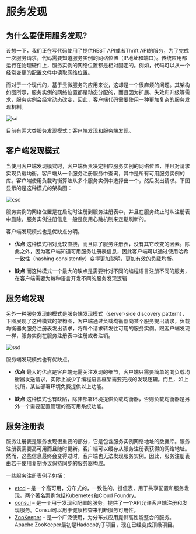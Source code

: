 # 服务发现

## 为什么要使用服务发现?

设想一下，我们正在写代码使用了提供REST API或者Thrift API的服务，为了完成一次服务请求，代码需要知道服务实例的网络位置（IP地址和端口）。传统应用都运行在物理硬件上，服务实例的网络位置都是相对固定的。例如，代码可以从一个经常变更的配置文件中读取网络位置。

而对于一个现代的，基于云微服务的应用来说，这却是一个很麻烦的问题。其架构如图所示，服务实例的网络位置都是动态分配的，而且因为扩展、失效和升级等需求，服务实例会经常动态改变，因此，客户端代码需要使用一种更加复杂的服务发现机制。

![sd](http://dockerone.com/uploads/article/20151027/bfcc845a921c118b25959c7f534144bb.png)

目前有两大类服务发现模式：客户端发现和服务端发现。

## 客户端发现模式

当使用客户端发现模式时，客户端负责决定相应服务实例的网络位置，并且对请求实现负载均衡。客户端从一个服务注册服务中查询，其中是所有可用服务实例的库。客户端使用负载均衡算法从多个服务实例中选择出一个，然后发出请求。下图显示的是这种模式的架构图：

![csd](http://dockerone.com/uploads/article/20151027/fa07cb312fb9f16ac094793b3aeae8cd.png)

服务实例的网络位置是在启动时注册到服务注册表中，并且在服务终止时从注册表中删除。服务实例注册信息一般是使用心跳机制来定期刷新的。

客户端发现模式也是优缺点分明。
* **优点** 这种模式相对比较直接，而且除了服务注册表，没有其它改变的因素。除此之外，因为客户端知道可用服务注册表信息，因此客户端可以通过使用哈希一致性（hashing consistently）变得更加聪明，更加有效的负载均衡。

* **缺点** 而这种模式一个最大的缺点是需要针对不同的编程语言注册不同的服务，在客户端需要为每种语言开发不同的服务发现逻辑

## 服务端发现

另外一种服务发现的模式是服务端发现模式（server-side discovery pattern），下图展现了这种模式的架构图，客户端通过负载均衡器向某个服务提出请求，负载均衡器向服务注册表发出请求，将每个请求转发往可用的服务实例。跟客户端发现一样，服务实例在服务注册表中注册或者注销。

![ssd](http://dockerone.com/uploads/article/20151027/8d56ee2154b5f809fb055d5a894b7fed.png)

服务端发现模式也有优缺点。

* **优点** 最大的优点是客户端无需关注发现的细节，客户端只需要简单的向负载均衡器发送请求，实际上减少了编程语言框架需要完成的发现逻辑。而且，如上说所，某些部署环境免费提供以上功能。

* **缺点**  这种模式也有缺陷，除非部署环境提供负载均衡器，否则负载均衡器是另外一个需要配置管理的高可用系统功能。

## 服务注册表

服务注册表是服务发现很重要的部分，它是包含服务实例网络地址的数据库。服务注册表需要高可用而且随时更新。客户端可以缓存从服务注册表获得的网络地址。然而，这些信息最终会变得过时，客户端也无法发现服务实例。因此，服务注册表由若干使用复制协议保持同步的服务器构成。

一些服务注册表例子包括：
* [etcd](https://github.com/coreos/etcd) – 是一个高可用，分布式的，一致性的，键值表，用于共享配置和服务发现。两个著名案例包括Kubernetes和Cloud Foundry。
* [consul](https://www.consul.io/) – 是一个用于发现和配置的服务。提供了一个API允许客户端注册和发现服务。Consul可以用于健康检查来判断服务可用性。
* [ZooKeeper](http://zookeeper.apache.org/) – 是一个广泛使用，为分布式应用提供高性能整合的服务。Apache ZooKeeper最初是Hadoop的子项目，现在已经变成顶级项目。
